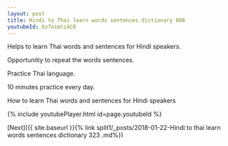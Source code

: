 ```yaml
---
layout: post
title: Hindi to Thai learn words sentences dictionary 806 
youtubeId: 6z7oimti4C0
---
```

 
 
Helps to learn Thai words and sentences for Hindi speakers.

Opportunitiy to repeat the words sentences. 

Practice Thai language. 
 
10 minutes practice every day. 
 
How to learn Thai words and sentences for Hindi speakers 
 
{% include youtubePlayer.html id=page.youtubeId %}
 
 
[Next]({{ site.baseurl }}{% link  split1/_posts/2018-01-22-Hindi to thai learn words sentences dictionary 323 .md%})
 
